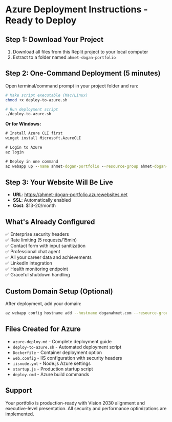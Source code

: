 # Azure Deployment Instructions - Ready to Deploy

## Step 1: Download Your Project
1. Download all files from this Replit project to your local computer
2. Extract to a folder named `ahmet-dogan-portfolio`

## Step 2: One-Command Deployment (5 minutes)
Open terminal/command prompt in your project folder and run:

```bash
# Make script executable (Mac/Linux)
chmod +x deploy-to-azure.sh

# Run deployment script
./deploy-to-azure.sh
```

**Or for Windows:**
```cmd
# Install Azure CLI first
winget install Microsoft.AzureCLI

# Login to Azure
az login

# Deploy in one command
az webapp up --name ahmet-dogan-portfolio --resource-group ahmet-dogan-rg --location eastus --runtime "NODE:18-lts" --sku B1
```

## Step 3: Your Website Will Be Live
- **URL**: https://ahmet-dogan-portfolio.azurewebsites.net
- **SSL**: Automatically enabled
- **Cost**: $13-20/month

## What's Already Configured
✅ Enterprise security headers  
✅ Rate limiting (5 requests/15min)  
✅ Contact form with input sanitization  
✅ Professional chat agent  
✅ All your career data and achievements  
✅ LinkedIn integration  
✅ Health monitoring endpoint  
✅ Graceful shutdown handling  

## Custom Domain Setup (Optional)
After deployment, add your domain:
```bash
az webapp config hostname add --hostname doganahmet.com --resource-group ahmet-dogan-rg --webapp-name ahmet-dogan-portfolio
```

## Files Created for Azure
- `azure-deploy.md` - Complete deployment guide
- `deploy-to-azure.sh` - Automated deployment script
- `Dockerfile` - Container deployment option
- `web.config` - IIS configuration with security headers
- `iisnode.yml` - Node.js Azure settings
- `startup.js` - Production startup script
- `deploy.cmd` - Azure build commands

## Support
Your portfolio is production-ready with Vision 2030 alignment and executive-level presentation. All security and performance optimizations are implemented.